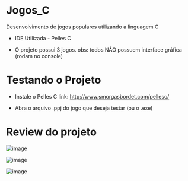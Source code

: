 # Jogos_C

Desenvolvimento de jogos populares utilizando a linguagem C

* IDE Utilizada - Pelles C

* O projeto possui 3 jogos. obs: todos NÃO possuem interface gráfica (rodam no console)

# Testando o Projeto

* Instale o Pelles C
link: http://www.smorgasbordet.com/pellesc/

* Abra o arquivo .ppj do jogo que deseja testar (ou o .exe)

# Review do projeto

![image](https://user-images.githubusercontent.com/51132386/84602839-87672a00-ae60-11ea-8200-f337f0818baf.png)

![image](https://user-images.githubusercontent.com/51132386/84602857-9a79fa00-ae60-11ea-8c40-1d8a170e1d62.png)

![image](https://user-images.githubusercontent.com/51132386/84602912-eaf15780-ae60-11ea-9a1a-6b08f93e64c2.png)
